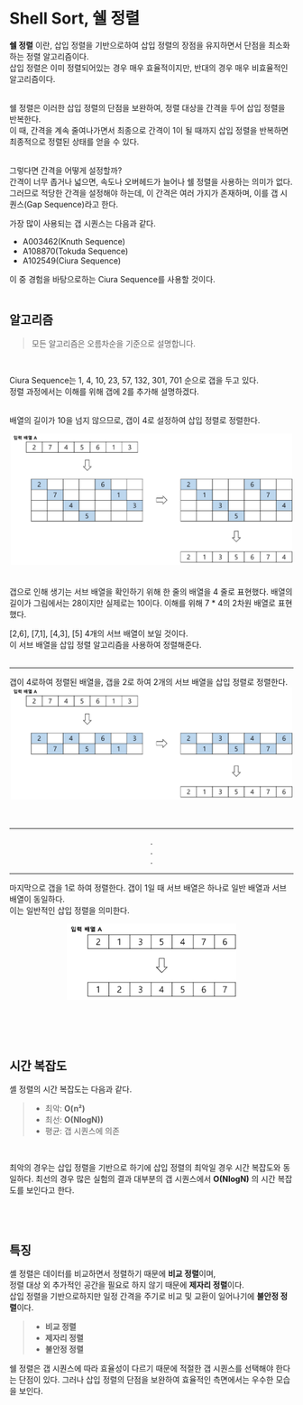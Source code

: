 # Shell Sort, 쉘 정렬

**쉘 정렬** 이란, 삽입 정렬을 기반으로하여 삽입 정렬의 장점을 유지하면서 단점을 최소화하는 정렬 알고리즘이다.   
삽입 정렬은 이미 정렬되어있는 경우 매우 효율적이지만, 반대의 경우 매우 비효율적인 알고리즘이다.   
<br />

쉘 정렬은 이러한 삽입 정렬의 단점을 보완하여, 정렬 대상을 간격을 두어 삽입 정렬을 반복한다.   
이 때, 간격을 계속 줄여나가면서 최종으로 간격이 1이 될 때까지 삽입 정렬을 반복하면 최종적으로 정렬된 상태를 얻을 수 있다.   
<br />

그렇다면 간격을 어떻게 설정할까?   
간격이 너무 좁거나 넓으면, 속도나 오버헤드가 늘어나 쉘 정렬을 사용하는 의미가 없다.   
그러므로 적당한 간격을 설정해야 하는데, 이 간격은 여러 가지가 존재하며, 이를 갭 시퀀스(Gap Sequence)라고 한다.

가장 많이 사용되는 갭 시퀀스는 다음과 같다.   
- A003462(Knuth Sequence)   
- A108870(Tokuda Sequence)   
- A102549(Ciura Sequence)   

이 중 경험을 바탕으로하는 Ciura Sequence를 사용할 것이다.   
<br />

## 알고리즘
> 모든 알고리즘은 오름차순을 기준으로 설명합니다.

<br />

Ciura Sequence는 1, 4, 10, 23, 57, 132, 301, 701 순으로 갭을 두고 있다.   
정렬 과정에서는 이해를 위해 갭에 2를 추가해 설명하겠다.   
<br />

배열의 길이가 10을 넘지 않으므로, 갭이 4로 설정하여 삽입 정렬로 정렬한다.  

<div align="center">
    <img src="img/img.png" width="500px" />
</div>
<br />
<br />
갭으로 인해 생기는 서브 배열을 확인하기 위해 한 줄의 배열을 4 줄로 표현했다.   
배열의 길이가 그림에서는 28이지만 실제로는 10이다.   
이해를 위해 7 * 4의 2차원 배열로 표현했다.   

[2,6], [7,1], [4,3], [5] 4개의 서브 배열이 보일 것이다.   
이 서브 배열을 삽입 정렬 알고리즘을 사용하여 정렬해준다.   
<br />

<hr />
갭이 4로하여 정렬된 배열을, 갭을 2로 하여 2개의 서브 배열을 삽입 정렬로 정렬한다.

<div align="center">
    <img src="img/img_1.png" width="500px" />
</div>
<br />
<br />

<hr />

<div style="text-align: center;">
. <br />
. <br />
. <br />
</div>

<hr />

마지막으로 갭을 1로 하여 정렬한다.
갭이 1일 때 서브 배열은 하나로 일반 배열과 서브 배열이 동일하다.   
이는 일반적인 삽입 정렬을 의미한다.

<div align="center">
    <img src="img/img_2.png" width="300px" />
</div>
<br />
<br />
<br />
<br />

## 시간 복잡도
셸 정렬의 시간 복잡도는 다음과 같다.
> - 최악: **O(n²)**
> - 최선: **O(NlogN))**
> - 평균: 갭 시퀀스에 의존

<br />

최악의 경우는 삽입 정렬을 기반으로 하기에 삽입 정렬의 최악일 경우 시간 복잡도와 동일하다.
최선의 경우 많은 실험의 결과 대부분의 갭 시퀀스에서 **O(NlogN)** 의 시간 복잡도를 보인다고 한다.
<br />
<br />
<br />
<br />

## 특징
셸 정렬은 데이터를 비교하면서 정렬하기 때문에 **비교 정렬**이며,   
정렬 대상 외 추가적인 공간을 필요로 하지 않기 때문에 **제자리 정렬**이다.   
삽입 정렬을 기반으로하지만 일정 간격을 주기로 비교 및 교환이 일어나기에 **불안정 정렬**이다.
<br />

> - **비교 정렬**
> - **제자리 정렬**
> - **불안정 정렬**

쉘 정렬은 갭 시퀀스에 따라 효율성이 다르기 때문에 적절한 갭 시퀀스를 선택해야 한다는 단점이 있다.
그러나 삽입 정렬의 단점을 보완하여 효율적인 측면에서는 우수한 모습을 보인다.